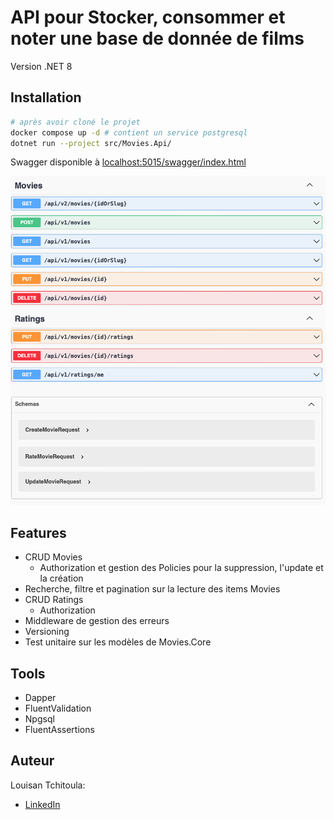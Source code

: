 # API pour Stocker, consommer et noter une base de donnée de films

Version .NET 8

## Installation

```bash
# après avoir cloné le projet
docker compose up -d # contient un service postgresql
dotnet run --project src/Movies.Api/
```

Swagger disponible à [localhost:5015/swagger/index.html](http://localhost:5015/swagger/index.html)

![Swagger](docs/image.png)

## Features

- CRUD Movies
  - Authorization et gestion des Policies pour la suppression, l'update et la création
- Recherche, filtre et pagination sur la lecture des items Movies
- CRUD Ratings
  - Authorization
- Middleware de gestion des erreurs
- Versioning
- Test unitaire sur les modèles de Movies.Core

## Tools

- Dapper
- FluentValidation
- Npgsql
- FluentAssertions

## Auteur

Louisan Tchitoula:

- [LinkedIn](https://www.linkedin.com/in/louisan-tchitoula/)

